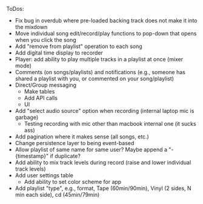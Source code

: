 ToDos:

- Fix bug in overdub where pre-loaded backing track does not make it into the mixdown
- Move individual song edit/record/play functions to pop-down that opens when you click the song
- Add "remove from playlist" operation to each song
- Add digital time display to recorder
- Player: add ability to play multiple tracks in a playlist at once (mixer mode)
- Comments (on songs/playlists) and notifications (e.g., someone has shared a playlist with you, or commented on your song/playlist)
- Direct/Group messaging
    - Make tables
    - Add API calls
    - UI
- Add "select audio source" option when recording (internal laptop mic is garbage)
    - Testing recording with mic other than macbook internal one (it sucks ass)
- Add pagination where it makes sense (all songs, etc.)
- Change persistence layer to being event-based
- Allow playlist of same name for same user? Maybe append a "-{timestamp}" if duplicate?
- Add ability to mix track levels during record (raise and lower individual track levels)
- Add user settings table
    - Add ability to set color scheme for app
- Add playlist "type", e.g., format, Tape (60min/90min), Vinyl (2 sides, N min each side), cd (45min/79min)
